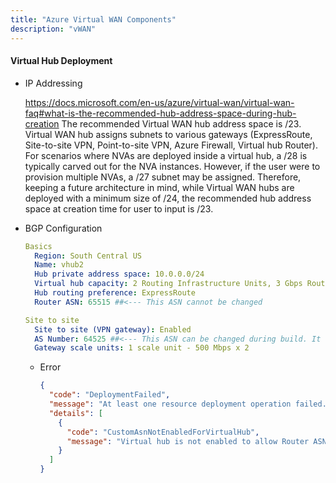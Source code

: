 ```yaml
---
title: "Azure Virtual WAN Components"
description: "vWAN"
---
```


#### Virtual Hub Deployment

- IP Addressing

  https://docs.microsoft.com/en-us/azure/virtual-wan/virtual-wan-faq#what-is-the-recommended-hub-address-space-during-hub-creation
  The recommended Virtual WAN hub address space is /23. Virtual WAN hub assigns subnets to various gateways (ExpressRoute, Site-to-site VPN, Point-to-site VPN, Azure Firewall, Virtual hub Router). For scenarios where NVAs are deployed inside a virtual hub, a /28 is typically carved out for the NVA instances. However, if the user were to provision multiple NVAs, a /27 subnet may be assigned. Therefore, keeping a future architecture in mind, while Virtual WAN hubs are deployed with a minimum size of /24, the recommended hub address space at creation time for user to input is /23.



- BGP Configuration

  ```yml
  Basics
    Region: South Central US
    Name: vhub2
    Hub private address space: 10.0.0.0/24
    Virtual hub capacity: 2 Routing Infrastructure Units, 3 Gbps Router, Supports 2000 VMs
    Hub routing preference: ExpressRoute
    Router ASN: 65515 ##<--- This ASN cannot be changed

  Site to site
    Site to site (VPN gateway): Enabled
    AS Number: 64525 ##<--- This ASN can be changed during build. It cannot be modified later.
    Gateway scale units: 1 scale unit - 500 Mbps x 2
  ```
    - Error

      ```json
      {
        "code": "DeploymentFailed",
        "message": "At least one resource deployment operation failed. Please list deployment operations for details. Please see https://aka.ms/DeployOperations for usage details.",
        "details": [
          {
            "code": "CustomAsnNotEnabledForVirtualHub",
            "message": "Virtual hub is not enabled to allow Router ASN modification. Please set ASN to 65515 or contact Support for enabling virtual hub to allow modification."
          }
        ]
      }
      ```
